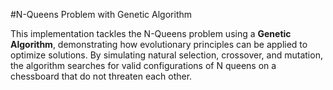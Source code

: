 #N-Queens Problem with Genetic Algorithm

This implementation tackles the N-Queens problem using a **Genetic Algorithm**, demonstrating how evolutionary principles can be applied to optimize solutions. By simulating natural selection, crossover, and mutation, the algorithm searches for valid configurations of N queens on a chessboard that do not threaten each other.
